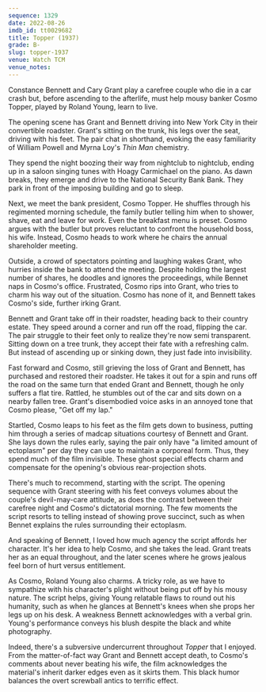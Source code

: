 ```yaml
---
sequence: 1329
date: 2022-08-26
imdb_id: tt0029682
title: Topper (1937)
grade: B-
slug: topper-1937
venue: Watch TCM
venue_notes:
---
```


Constance Bennett and Cary Grant play a carefree couple who die in a car crash but, before ascending to the afterlife, must help mousy banker Cosmo Topper, played by Roland Young, learn to live.

<!-- end -->

The opening scene has Grant and Bennett driving into New York City in their convertible roadster. Grant's sitting on the trunk, his legs over the seat, driving with his feet. The pair chat in shorthand, evoking the easy familiarity of William Powell and Myrna Loy's <span data-imdb-id="tt0025878">_Thin Man_</span> chemistry.

They spend the night boozing their way from nightclub to nightclub, ending up in a saloon singing tunes with Hoagy Carmichael on the piano. As dawn breaks, they emerge and drive to the National Security Bank Bank. They park in front of the imposing building and go to sleep.

Next, we meet the bank president, Cosmo Topper. He shuffles through his regimented morning schedule, the family butler telling him when to shower, shave, eat and leave for work. Even the breakfast menu is preset. Cosmo argues with the butler but proves reluctant to confront the household boss, his wife. Instead, Cosmo heads to work where he chairs the annual shareholder meeting.

Outside, a crowd of spectators pointing and laughing wakes Grant, who hurries inside the bank to attend the meeting. Despite holding the largest number of shares, he doodles and ignores the proceedings, while Bennet naps in Cosmo's office. Frustrated, Cosmo rips into Grant, who tries to charm his way out of the situation. Cosmo has none of it, and Bennett takes Cosmo's side, further irking Grant.

Bennett and Grant take off in their roadster, heading back to their country estate. They speed around a corner and run off the road, flipping the car. The pair struggle to their feet only to realize they're now semi transparent. Sitting down on a tree trunk, they accept their fate with a refreshing calm. But instead of ascending up or sinking down, they just fade into invisibility.

Fast forward and Cosmo, still grieving the loss of Grant and Bennett, has purchased and restored their roadster. He takes it out for a spin and runs off the road on the same turn that ended Grant and Bennett, though he only suffers a flat tire. Rattled, he stumbles out of the car and sits down on a nearby fallen tree. Grant's disembodied voice asks in an annoyed tone that Cosmo please, "Get off my lap."

Startled, Cosmo leaps to his feet as the film gets down to business, putting him through a series of madcap situations courtesy of Bennett and Grant. She lays down the rules early, saying the pair only have "a limited amount of ectoplasm" per day they can use to maintain a corporeal form. Thus, they spend much of the film invisible. These ghost special effects charm and compensate for the opening's obvious rear-projection shots.

There's much to recommend, starting with the script. The opening sequence with Grant steering with his feet conveys volumes about the couple's devil-may-care attitude, as does the contrast between their carefree night and Cosmo's dictatorial morning. The few moments the script resorts to telling instead of showing prove succinct, such as when Bennet explains the rules surrounding their ectoplasm.

And speaking of Bennett, I loved how much agency the script affords her character. It's her idea to help Cosmo, and she takes the lead. Grant treats her as an equal throughout, and the later scenes where he grows jealous feel born of hurt versus entitlement.

As Cosmo, Roland Young also charms. A tricky role, as we have to sympathize with his character's plight without being put off by his mousy nature. The script helps, giving Young relatable flaws to round out his humanity, such as when he glances at Bennett's knees when she props her legs up on his desk. A weakness Bennett acknowledges with a verbal grin. Young's performance conveys his blush despite the black and white photography.

Indeed, there's a subversive undercurrent throughout _Topper_ that I enjoyed. From the matter-of-fact way Grant and Bennett accept death, to Cosmo's comments about never beating his wife, the film acknowledges the material's inherit darker edges even as it skirts them. This black humor balances the overt screwball antics to terrific effect.
